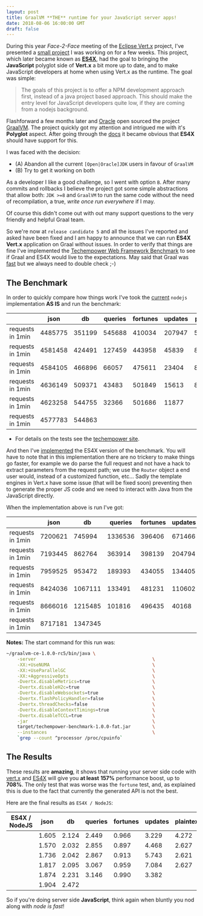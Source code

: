 ```yaml
---
layout: post
title: GraalVM **THE** runtime for your JavaScript server apps!
date: 2018-08-06 16:00:00 GMT
draft: false
---
```


During this year *Face-2-Face* meeting of the [Eclipse Vert.x](https://vertx.io) project, I've presented a [small project](https://reactiverse.io/es4x/) I was working on for a few weeks. This project, which later became known as [**ES4X**](https://reactiverse.io/es4x/), had the goal to bringing the **JavaScript** polyglot side of **Vert.x** a bit more up to date, and to make JavaScript developers at home when using Vert.x as the runtime. The goal was simple:

> The goals of this project is to offer a NPM development approach first, instead of a java project based approach. This should make the entry level for JavaScript developers quite low, if they are coming from a nodejs background.

Flashforward a few months later and [Oracle](https://oracle.com) open sourced the project [GraalVM](http://http://www.graalvm.org/). The project quickly got my attention and intrigued me with it's **Polyglot** aspect. After going through the [docs](http://www.graalvm.org/docs/reference-manual/polyglot/) it became obvious that **ES4X** should have support for this.

I was faced with the decision:

* (A) Abandon all the current `[Open|Oracle]JDK` users in favour of `GraalVM`
* (B) Try to get it working on both

As a developer I like a good challenge, so I went with option `B`. After many commits and rollbacks I believe the project got some simple abstractions that allow both: `JDK >=8` and `GraalVM` to run the same code without the need of recompilation, a true, *write once run everywhere* if I may.

Of course this didn't come out with out many support questions to the very friendly and helpful Graal team.

So we're now at `release candidate 5` and all the issues I've reported and asked have been fixed and I am happy to announce that we can run **ES4X Vert.x** application on Graal without issues. In order to verify that things are fine I've implemented the [Techempower Web Framework Benchmark](https://www.techempower.com/benchmarks/) to see if Graal and ES4X would live to the expectations. May said that Graal was [fast](https://www.forbes.com/sites/oracle/2018/04/18/graalvm-1-0-gives-developers-a-speedy-polyglot-runtime-and-helps-twitter-save-money) but we always need to double check ;-)

## The Benchmark

In order to quickly compare how things work I've took the [current](https://github.com/TechEmpower/FrameworkBenchmarks/tree/12813e17af4d841cea4c6d5f017eabc1e57b0611/frameworks/JavaScript/nodejs) `nodejs` implementation **AS IS** and run the benchmark:

|                  | json    | db     | queries | fortunes | updates | plaintext |
| ---------------- | ------- | ------ | ------- | -------- | ------- | --------- |
| requests in 1min | 4485775 | 351199 | 545688  | 410034   | 207947  | 5803708   |
| requests in 1min | 4581458 | 424491 | 127459  | 443958   | 45839   | 8862879   |
| requests in 1min | 4584105 | 466896 | 66057   | 475611   | 23404   | 8841142   |
| requests in 1min | 4636149 | 509371 | 43483   | 501849   | 15613   | 8831023   |
| requests in 1min | 4623258 | 544755 | 32366   | 501686   | 11877   |           |
| requests in 1min | 4577783 | 544863 |         |          |         |           |

* For details on the tests see the [techempower site](https://www.techempower.com/benchmarks/#section=code).

And then I've [implemented](https://github.com/reactiverse/es4x/tree/develop/examples/techempower) the ES4X version of the benchmark. You will have to note that in this implementation there are no trickery to make things go faster, for example we do parse the full request and not have a hack to extract parameters from the request path; we use the `Router` object a end user would, instead of a customized function, etc... Sadly the template engines in Vert.x have some issue (that will be fixed soon) preventing then to generate the proper JS code and we need to interact with Java from the JavaScript directly.

When the implementation above is run I've got:

|                  | json    | db      | queries | fortunes | updates | plaintext |
| ---------------- | ------- | ------- | ------- | -------- | ------- | --------- |
| requests in 1min | 7200621 | 745994  | 1336536 | 396406   | 671466  | 24794384  |
| requests in 1min | 7193445 | 862764  | 363914  | 398139   | 204794  | 23283488  |
| requests in 1min | 7959525 | 953472  | 189393  | 434055   | 134405  | 23173456  |
| requests in 1min | 8424036 | 1067111 | 133491  | 481231   | 110602  | 23203120  |
| requests in 1min | 8666016 | 1215485 | 101816  | 496435   | 40168   |           |
| requests in 1min | 8717181 | 1347345 |         |          |         |           |

**Notes:** The start command for this run was:

```sh
~/graalvm-ce-1.0.0-rc5/bin/java \
    -server                                           \
    -XX:+UseNUMA                                      \
    -XX:+UseParallelGC                                \
    -XX:+AggressiveOpts                               \
    -Dvertx.disableMetrics=true                       \
    -Dvertx.disableH2c=true                           \
    -Dvertx.disableWebsockets=true                    \
    -Dvertx.flashPolicyHandler=false                  \
    -Dvertx.threadChecks=false                        \
    -Dvertx.disableContextTimings=true                \
    -Dvertx.disableTCCL=true                          \
    -jar                                              \
    target/techempower-benchmark-1.0.0-fat.jar        \
    --instances                                       \
    `grep --count ^processor /proc/cpuinfo`
```

## The Results

These results are **amazing**, it shows that running your server side code with [vert.x](https://vertx.io) and [ES4X](https://reactiverse.io/es4x/) will give you **at least** **157%** performance boost, up to **708%**. The only test that was worse was the `fortune` test, and, as explained this is due to the fact that currently the generated API is not the best.

Here are the final results as `ES4X / NodeJS`:

| ES4X / NodeJS | json    | db      | queries | fortunes | updates | plaintext |
| ------------- | ------- | ------- | ------- | -------- | ------- | --------- |
|               | 1.605   | 2.124   | 2.449   | 0.966    | 3.229   | 4.272     |
|               | 1.570   | 2.032   | 2.855   | 0.897    | 4.468   | 2.627     |
|               | 1.736   | 2.042   | 2.867   | 0.913    | 5.743   | 2.621     |
|               | 1.817   | 2.095   | 3.067   | 0.959    | 7.084   | 2.627     |
|               | 1.874   | 2.231   | 3.146   | 0.990    | 3.382   |           |
|               | 1.904   | 2.472   |         |          |         |           |

So if you're doing server side **JavaScript**, think again when bluntly you nod along with *node is fast*!

